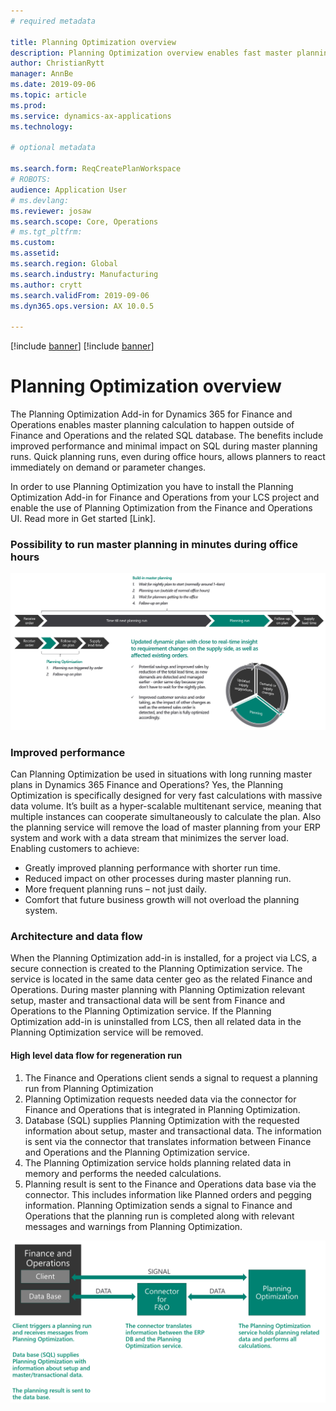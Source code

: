 ```yaml
---
# required metadata

title: Planning Optimization overview
description: Planning Optimization overview enables fast master planning.
author: ChristianRytt
manager: AnnBe
ms.date: 2019-09-06
ms.topic: article
ms.prod: 
ms.service: dynamics-ax-applications
ms.technology: 

# optional metadata

ms.search.form: ReqCreatePlanWorkspace
# ROBOTS: 
audience: Application User
# ms.devlang: 
ms.reviewer: josaw
ms.search.scope: Core, Operations
# ms.tgt_pltfrm: 
ms.custom: 
ms.assetid: 
ms.search.region: Global
ms.search.industry: Manufacturing
ms.author: crytt
ms.search.validFrom: 2019-09-06
ms.dyn365.ops.version: AX 10.0.5

---
```


[!include [banner](../../supply-chain/includes/preview-banner.md)]
[!include [banner](../../supply-chain/includes/banner.md)]

# Planning Optimization overview

The Planning Optimization Add-in for Dynamics 365 for Finance and Operations enables master planning calculation to happen outside of Finance and Operations and the related SQL database. The benefits include improved performance and minimal impact on SQL during master planning runs. Quick planning runs, even during office hours, allows planners to react immediately on demand or parameter changes.

In order to use Planning Optimization you have to install the Planning Optimization Add-in for Finance and Operations from your LCS project and enable the use of Planning Optimization from the Finance and Operations UI. Read more in Get started [Link].

### Possibility to run master planning in minutes during office hours

![Data model for products](media/PlanningOptimization1.png)

### Improved performance

Can Planning Optimization be used in situations with long running master plans in Dynamics 365 Finance and Operations? 
Yes, the Planning Optimization is specifically designed for very fast calculations with massive data volume. It’s built as a hyper-scalable multitenant service, meaning that multiple instances can cooperate simultaneously to calculate the plan. Also the planning service will remove the load of master planning from your ERP system and work with a data stream that minimizes the server load. 
Enabling customers to achieve:
- Greatly improved planning performance with shorter run time.
- Reduced impact on other processes during master planning run. 
- More frequent planning runs – not just daily.
- Comfort that future business growth will not overload the planning system.

### Architecture and data flow
When the Planning Optimization add-in is installed, for a project via LCS, a secure connection is created to the Planning Optimization service. The service is located in the same data center geo as the related Finance and Operations. During master planning with Planning Optimization relevant setup, master and transactional data will be sent from Finance and Operations to the Planning Optimization service. If the Planning Optimization add-in is uninstalled from LCS, then all related data in the Planning Optimization service will be removed.

#### High level data flow for regeneration run
1. The Finance and Operations client sends a signal to request a planning run from Planning Optimization
2. Planning Optimization requests needed data via the connector for Finance and Operations that is integrated in Planning Optimization.
3. Database (SQL) supplies Planning Optimization with the requested information about setup, master and transactional data. The information is sent via the connector that translates information between Finance and Operations and the Planning Optimization service.
4. The Planning Optimization service holds planning related data in memory and performs the needed calculations.
5. Planning result is sent to the Finance and Operations data base via the connector. This includes information like Planned orders and pegging information. Planning Optimization sends a signal to Finance and Operations that the planning run is completed along with relevant messages and warnings from Planning Optimization.

![Data model for products](media/PlanningOptimization2.png)
